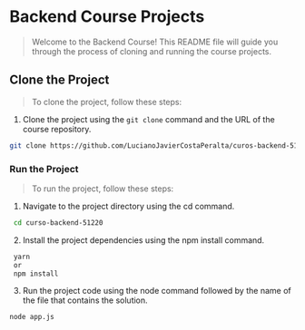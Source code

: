 # Backend Course Projects

> Welcome to the Backend Course! This README file will guide you through the process of cloning and running the course projects.

## Clone the Project

> To clone the project, follow these steps:

1. Clone the project using the `git clone` command and the URL of the course repository.

```bash
git clone https://github.com/LucianoJavierCostaPeralta/curos-backend-51220.git
```

### Run the Project

> To run the project, follow these steps:

1. Navigate to the project directory using the cd command.

```bash
 cd curso-backend-51220
```

2. Install the project dependencies using the npm install command.

```bash
 yarn
 or
 npm install
```

3. Run the project code using the node command followed by the name of the file that contains the solution.

```bash
node app.js
```
